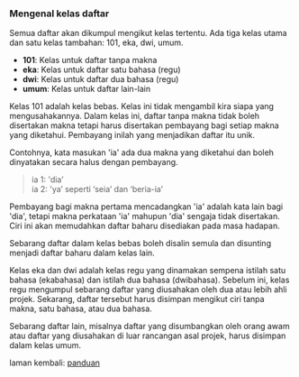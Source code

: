 ---
---

### Mengenal kelas daftar

Semua daftar akan dikumpul mengikut kelas tertentu. Ada tiga
kelas utama dan satu kelas tambahan: 101, eka, dwi, umum.

- **101**: Kelas untuk daftar tanpa makna  
- **eka**: Kelas untuk daftar satu bahasa (regu)  
- **dwi**: Kelas untuk daftar dua bahasa (regu)  
- **umum**: Kelas untuk daftar lain-lain  

Kelas 101 adalah kelas bebas. Kelas ini tidak mengambil kira
siapa yang mengusahakannya. Dalam kelas ini, daftar tanpa
makna tidak boleh disertakan makna tetapi harus disertakan
pembayang bagi setiap makna yang diketahui. Pembayang inilah
yang menjadikan daftar itu unik.

Contohnya, kata masukan 'ia' ada dua makna yang diketahui
dan boleh dinyatakan secara halus dengan pembayang.

> ia 1: 'dia’  
> ia 2: 'ya’ seperti ‘seia’ dan ‘beria-ia’  

Pembayang bagi makna pertama mencadangkan 'ia' adalah kata
lain bagi 'dia', tetapi makna perkataan 'ia' mahupun 'dia'
sengaja tidak disertakan. Ciri ini akan memudahkan daftar
baharu disediakan pada masa hadapan.

Sebarang daftar dalam kelas bebas boleh disalin semula dan
disunting menjadi daftar baharu dalam kelas lain.

Kelas eka dan dwi adalah kelas regu yang dinamakan sempena
istilah satu bahasa (ekabahasa) dan istilah dua bahasa
(dwibahasa). Sebelum ini, kelas regu mengumpul sebarang
daftar yang diusahakan oleh dua atau lebih ahli projek.
Sekarang, daftar tersebut harus disimpan mengikut ciri tanpa
makna, satu bahasa, atau dua bahasa.

Sebarang daftar lain, misalnya daftar yang disumbangkan oleh
orang awam atau daftar yang diusahakan di luar rancangan
asal projek, harus disimpan dalam kelas umum.

laman kembali: [panduan][0]

  [0]: ../index.md
